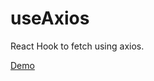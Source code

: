 # useAxios

React Hook to fetch using axios.

[Demo](https://codesandbox.io/s/react-daily-hooksuse-axios-example-kur53)
